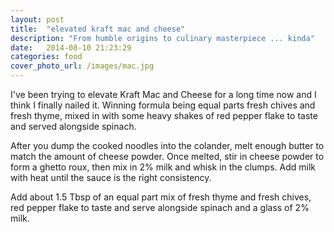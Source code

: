 ```yaml
---
layout: post
title:  "elevated kraft mac and cheese"
description: "From humble origins to culinary masterpiece ... kinda"
date:   2014-08-10 21:23:29
categories: food
cover_photo_url: /images/mac.jpg
---
```


I've been trying to elevate Kraft Mac and Cheese for a long time now and I think I finally nailed it. Winning formula being equal parts fresh chives and fresh thyme, mixed in with some heavy shakes of red pepper flake to taste and served alongside spinach.

After you dump the cooked noodles into the colander, melt enough butter to match the amount of cheese powder. Once melted, stir in cheese powder to form a ghetto roux, then mix in 2% milk and whisk in the clumps. Add milk with heat until the sauce is the right consistency.

Add about 1.5 Tbsp of an equal part mix of fresh thyme and fresh chives, red pepper flake to taste and serve alongside spinach and a glass of 2% milk.